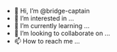 - 👋 Hi, I’m @bridge-captain
- 👀 I’m interested in ...
- 🌱 I’m currently learning ...
- 💞️ I’m looking to collaborate on ...
- 📫 How to reach me ...

<!---
bridge-captain/bridge-captain is a ✨ special ✨ repository because its `README.md` (this file) appears on your GitHub profile.
You can click the Preview link to take a look at your changes.
--->
